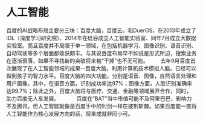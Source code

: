 #  人工智能
百度的AI战略布局主要分三块：百度大脑，百度云，和DuerOS，在2013年成立了IDL（深度学习研究院）、2014年在硅谷成立人工智能实验室、同年7月成立大数据实验室。而且百度并不局限于单一领域，在包括机器学习、图像识别、语音识别、自动驾驶等多个层面都收获颇丰。与其说百度布局早不如说是形式所迫，搜索业务在逐渐衰落，如果不寻找新的突破将来被“干掉”也不无可能。
　　去年9月百度首次展现了在人工智能领域的成果--百度大脑，利用计算机技术模拟人脑，已经可以做到孩子的智力水平。百度大脑的四大功能，分别是语音、图像，自然语言处理和用户画像。其中，在语音方面，识别成功率达97%；图像方面，人脸识别准确率达99.7%；除此之外，百度大脑将与医疗、交通、金融等领域展开合作，同时，助力百度无人车发展。
　　　百度在“BAT”当中市值可能不及阿里巴巴，影响力不及腾讯，但人工智能就像是百度手中的利剑一样在披荆斩棘。如果百度能一直将人工智能作为核心发展方向的话，将来成就非同小可。